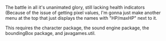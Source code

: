 The battle in all it's unanimated glory, still lacking health indicators (Because of the issue of getting pixel values, I'm gonna just make another menu at the top that just displays the names with "HP/maxHP" next to it. 

This requires the character package, the sound engine package, the boundingBox package, and javagames.util.
